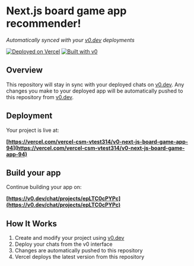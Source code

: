 # Next.js board game app recommender!

*Automatically synced with your [v0.dev](https://v0.dev) deployments*

[![Deployed on Vercel](https://img.shields.io/badge/Deployed%20on-Vercel-black?style=for-the-badge&logo=vercel)](https://vercel.com/vercel-csm-vtest314/v0-next-js-board-game-app-94)
[![Built with v0](https://img.shields.io/badge/Built%20with-v0.dev-black?style=for-the-badge)](https://v0.dev/chat/projects/epLTC0cPYPc)

## Overview

This repository will stay in sync with your deployed chats on [v0.dev](https://v0.dev).
Any changes you make to your deployed app will be automatically pushed to this repository from [v0.dev](https://v0.dev).

## Deployment

Your project is live at:

**[https://vercel.com/vercel-csm-vtest314/v0-next-js-board-game-app-94](https://vercel.com/vercel-csm-vtest314/v0-next-js-board-game-app-94)**

## Build your app

Continue building your app on:

**[https://v0.dev/chat/projects/epLTC0cPYPc](https://v0.dev/chat/projects/epLTC0cPYPc)**

## How It Works

1. Create and modify your project using [v0.dev](https://v0.dev)
2. Deploy your chats from the v0 interface
3. Changes are automatically pushed to this repository
4. Vercel deploys the latest version from this repository
